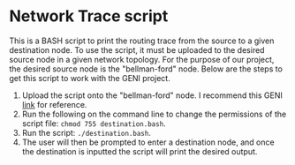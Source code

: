 # Network Trace script
This is a BASH script to print the routing trace from the source to a given destination node. To use the script, it must be uploaded to the desired source node in a given network topology. For the purpose of our project, the desired source node is the "bellman-ford" node. Below are the steps to get this script to work with the GENI project. 
1. Upload the script onto the "bellman-ford" node. I recommend this GENI [link](http://groups.geni.net/geni/wiki/GENIExperimenter/Tutorials/GENI_Desktop_and_GEMINI_runcmd/ExecuteExperiment) for reference. 
2. Run the following on the command line to change the permissions of the script file: ```chmod 755 destination.bash```. 
3. Run the script: ```./destination.bash```. 
4. The user will then be prompted to enter a destination node, and once the destination is inputted the script will print the desired output.
